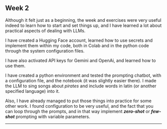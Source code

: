 
## Week 2

Although it felt just as a beginning, the week and exercises were very useful indeed to learn how to start and set things up, and I have learned a lot about practical aspects of dealing with LLMs.

I have created a Hugging Face account, learned how to use secrets and implement them within my code, both in Colab and in the python code through the system configuration files.

I have also activated API keys for Gemini and OpenAi, and learned how to use them.

I have created a python environment and tested the prompting chatbot, with a configuration file, and the notebook (it was slightly easier there). I made the LLM to sing songs about *pirates* and include words in latin (or another specified language) into it.

Also, I have already managed to put those things into practice for some other work. I found configuration to be very useful, and the fact that you can loop through the prompts, and in that way implement ***zero-shot*** or ***few-shot*** prompting with variable parameters.

---